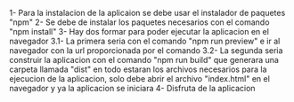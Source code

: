 1- Para la instalacion de la aplicaion se debe usar el instalador de paquetes "npm"
2- Se debe de instalar los paquetes necesarios con el comando "npm install"
3- Hay dos formar para poder ejecutar la aplicacion en el navegador 
3.1- La primera seria con el comando "npm run preview" e ir al navegador con la url proporcionada por el comando
3.2- La segunda seria construir la aplicacion con el comando "npm run build" que generara una carpeta llamada "dist" en todo estaran los archivos necesarios para la ejecucion de la aplicacion, solo debe abrir el archivo "index.html" en el navegador y ya la aplicacion se iniciara
4- Disfruta de la aplicacion
